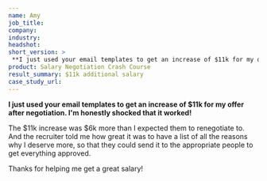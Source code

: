 ```yaml
---
name: Amy
job_title: 
company: 
industry: 
headshot: 
short_version: >
 **I just used your email templates to get an increase of $11k for my offer after negotiation. I'm honestly shocked that it worked!**
product: Salary Negotiation Crash Course
result_summary: $11k additional salary
case_study_url: 
---
```


**I just used your email templates to get an increase of $11k for my offer after negotiation. I'm honestly shocked that it worked!**

The $11k increase was $6k more than I expected them to renegotiate to. And the recruiter told me how great it was to have a list of all the reasons why I deserve more, so that they could send it to the appropriate people to get everything approved.

Thanks for helping me get a great salary!
